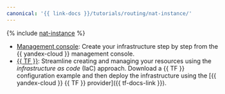 ```yaml
---
canonical: '{{ link-docs }}/tutorials/routing/nat-instance/'
---
```


{% include [nat-instance](../../../_tutorials/routing/nat-instance.md) %}

* [Management console](console.md): Create your infrastructure step by step from the {{ yandex-cloud }} management console.
* [{{ TF }}](terraform.md): Streamline creating and managing your resources using the _infrastructure as code_ (IaC) approach. Download a {{ TF }} configuration example and then deploy the infrastructure using the [{{ yandex-cloud }} {{ TF }} provider]({{ tf-docs-link }}).